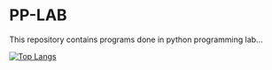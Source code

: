 # PP-LAB
This repository contains programs done in python programming lab...


[![Top Langs](https://github-readme-stats.vercel.app/api/top-langs/?username=20wh1a6637)](https://github.com/anuraghazra/github-readme-stats)

